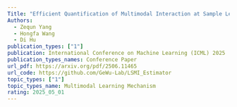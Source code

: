 ```yaml
---
Title: "Efficient Quantification of Multimodal Interaction at Sample Level"
Authors:
  - Zequn Yang
  - Hongfa Wang
  - Di Hu
publication_types: ["1"]
publication: International Conference on Machine Learning (ICML) 2025
publication_types_names: Conference Paper
url_pdf: https://arxiv.org/pdf/2506.11465
url_code: https://github.com/GeWu-Lab/LSMI_Estimator
topic_types: ["1"]
topic_types_name: Multimodal Learning Mechanism
rating: 2025_05_01
---
```

